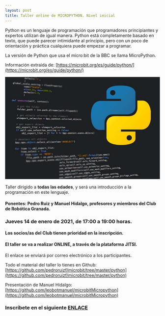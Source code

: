 ```yaml
---
layout: post
title: Taller online de MICROPYTHON. Nivel inicial
---
```


Python es un lenguaje de programación que programadores principiantes y expertos utilizan de igual manera. Python está completamente basado en texto, que puede parecer intimidante al principio, pero con un poco de orientación y práctica cualquiera puede empezar a programar.

La versión de Python que usa el micro:bit de la BBC se llama MicroPython.

Información extraida de: [https://microbit.org/es/guide/python/](https://microbit.org/es/guide/python/)








<img src="/images/python.jpg" width="800" />

Taller dirigido a **todas las edades**, y será una introducción a la programación en este lenguaje.


#### Ponentes:  Pedro Ruiz y Manuel Hidalgo, profesores y miembros del Club de Robótica Granada.

### Jueves 14 de enero de 2021, de 17:00 a 19:00 horas.


#### Los socios/as del Club tienen prioridad en la inscripción.



#### El taller se va a realizar ONLINE, a través de la plataforma JITSI.
El enlace se enviará por correo electrónico a los participantes.


Todo el material del taller lo tienes en Github: [https://github.com/pedroruizf/microbit/tree/master/python](https://github.com/pedroruizf/microbit/tree/master/python)

Presentación de Manuel Hidalgo: [https://github.com/leobotmanuel/microbitMicropython](https://github.com/leobotmanuel/microbitMicropython)





### Inscríbete en el siguiente [ENLACE](https://forms.gle/mvCzPiZFmyH2HDjC7)
